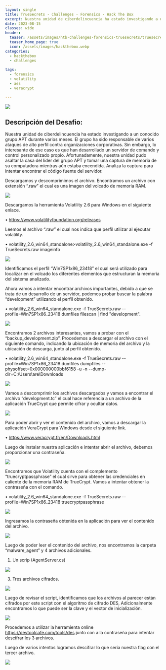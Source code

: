 ```yaml
---
layout: single
title: TrueSecrets - Challenges - Forensics - Hack The Box
excerpt: Nuestra unidad de ciberdelincuencia ha estado investigando a un conocido grupo APT durante varios meses. El grupo ha sido responsable de varios ataques de alto perfil contra organizaciones corporativas. Sin embargo, lo interesante de ese caso es que han desarrollado un servidor de comando y control personalizado propio. Afortunadamente, nuestra unidad pudo asaltar la casa del líder del grupo APT y tomar una captura de memoria de su computadora mientras aún estaba encendida. Analiza la captura para intentar encontrar el código fuente del servidor."
date: 2023-08-15
classes: wide
header:
  teaser: /assets/images/htb-challenges-forensics-truesecrets/truesecrets.png
  teaser_home_page: true
  icon: /assets/images/hackthebox.webp
categories:
  - hackthebox
  - challenges
 
tags:  
  - forensics
  - volatility
  - aes
  - veracrypt
    
---
```


![](/assets/images/htb-challenges-forensics-truesecrets/truesecrets.png)

## Descripción del Desafio:

Nuestra unidad de ciberdelincuencia ha estado investigando a un conocido grupo APT durante varios meses. El grupo ha sido responsable de varios ataques de alto perfil contra organizaciones corporativas. Sin embargo, lo interesante de ese caso es que han desarrollado un servidor de comando y control personalizado propio. Afortunadamente, nuestra unidad pudo asaltar la casa del líder del grupo APT y tomar una captura de memoria de su computadora mientras aún estaba encendida. Analiza la captura para intentar encontrar el código fuente del servidor.

Descargamos y descomprimimos el archivo. Encontramos un archivo con extensión “.raw” el cual es una imagen del volcado de memoria RAM.

![](/assets/images/htb-challenges-forensics-truesecrets/truesecrets2.png)

Descargamos la herramienta Volatility 2.6 para Windows en el siguiente enlace.

•	https://www.volatilityfoundation.org/releases

Leemos el archivo “.raw” el cual nos indica que perfil utilizar al ejecutar volatility.

•	volatility_2.6_win64_standalone>volatility_2.6_win64_standalone.exe -f TrueSecrets.raw imageinfo

![](/assets/images/htb-challenges-forensics-truesecrets/truesecrets3.png)

Identificamos el perfil “Win7SP1x86_23418” el cual será utilizado para localizar en el volcado los diferentes elementos que estructuran la memoria del sistema analizado.

Ahora vamos a intentar encontrar archivos importantes, debido a que se trata de un desarrollo de un servidor, podemos probar buscar la palabra “development” utilizando el perfil obtenido.

•	volatility_2.6_win64_standalone.exe -f TrueSecrets.raw --profile=Win7SP1x86_23418 dumfiles filescan | find "development".

![](/assets/images/htb-challenges-forensics-truesecrets/truesecrets4.png)

Encontramos 2 archivos interesantes, vamos a probar con el “backup_development.zip”. Procedemos a descargar el archivo con el siguiente comando, indicando la ubicación de memoria del archivo y la ubicación de descarga, junto al perfil obtenido.

•	volatility_2.6_win64_standalone.exe -f TrueSecrets.raw --profile=Win7SP1x86_23418 dumfiles dumpfiles --physoffset=0x000000000bbf6158 -u -n --dump-dir=C:\Users\are\Downloads

![](/assets/images/htb-challenges-forensics-truesecrets/truesecrets5.png)

Vamos a descomprimir los archivos descargados y vamos a encontrar el archivo “development.tc” el cual hace referencia a un archivo de la aplicación TrueCrypt que permite cifrar y ocultar datos.

![](/assets/images/htb-challenges-forensics-truesecrets/truesecrets6.png)

Para poder abrir y ver el contenido del archivo, vamos a descargar la aplicación VeraCrypt para Windows desde el siguiente link.

•	https://www.veracrypt.fr/en/Downloads.html

Luego de instalar nuestra aplicación e intentar abrir el archivo, debemos proporcionar una contraseña.

![](/assets/images/htb-challenges-forensics-truesecrets/truesecrets7.png)

Encontramos que Volatility cuenta con el complemento “truecryptpassphrase” el cual sirve para obtener las credenciales en caliente de la memoria RAM de  TrueCrypt. Vamos a intentar obtener la contraseña con el comando.

•	volatility_2.6_win64_standalone.exe -f TrueSecrets.raw --profile=Win7SP1x86_23418 truecryptpassphrase

![](/assets/images/htb-challenges-forensics-truesecrets/truesecrets8.png)

Ingresamos la contraseña obtenida en la aplicación para ver el contenido del archivo.

![](/assets/images/htb-challenges-forensics-truesecrets/truesecrets9.png)

Luego de poder leer el contenido del archivo, nos encontramos la carpeta “malware_agent” y 4 archivos adicionales.

1.	Un scrip (AgentServer.cs)

![](/assets/images/htb-challenges-forensics-truesecrets/truesecrets10.png)

3.	Tres archivos cifrados.

![](/assets/images/htb-challenges-forensics-truesecrets/truesecrets11.png)

Luego de revisar el script, identificamos que los archivos al parecer están cifrados por este script con el algoritmo de cifrado DES, Adicionalmente encontramos lo que puede ser la clave y el vector de inicialización.

![](/assets/images/htb-challenges-forensics-truesecrets/truesecrets12.png)

Procedemos a utilizar la herramienta online https://devtoolcafe.com/tools/des junto con a la contraseña para intentar descifrar los 3 archivos.

Luego de varios intentos logramos descifrar lo que sería nuestra flag con el tercer archivo.

![](/assets/images/htb-challenges-forensics-truesecrets/truesecrets13.png)
